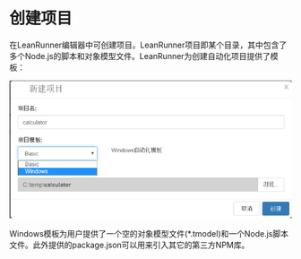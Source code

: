# 创建项目

在LeanRunner编辑器中可创建项目。LeanRunner项目即某个目录，其中包含了多个Node.js的脚本和对象模型文件。LeanRunner为创建自动化项目提供了模板：

![](/assets/new-project.png)

Windows模板为用户提供了一个空的对象模型文件(*.tmodel)和一个Node.js脚本文件。此外提供的package.json可以用来引入其它的第三方NPM库。
